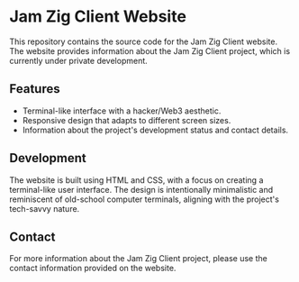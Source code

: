 # Jam Zig Client Website

This repository contains the source code for the Jam Zig Client website. The website provides information about the Jam Zig Client project, which is currently under private development.

## Features

- Terminal-like interface with a hacker/Web3 aesthetic.
- Responsive design that adapts to different screen sizes.
- Information about the project's development status and contact details.

## Development

The website is built using HTML and CSS, with a focus on creating a terminal-like user interface. The design is intentionally minimalistic and reminiscent of old-school computer terminals, aligning with the project's tech-savvy nature.

## Contact

For more information about the Jam Zig Client project, please use the contact information provided on the website.
